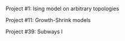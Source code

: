 Project #1: Ising model on arbitrary topologies 

Project #11: Growth-Shrink models

Project #39: Subways I
